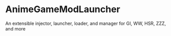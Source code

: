 # AnimeGameModLauncher
An extensible injector, launcher, loader, and manager for GI, WW, HSR, ZZZ, and more
